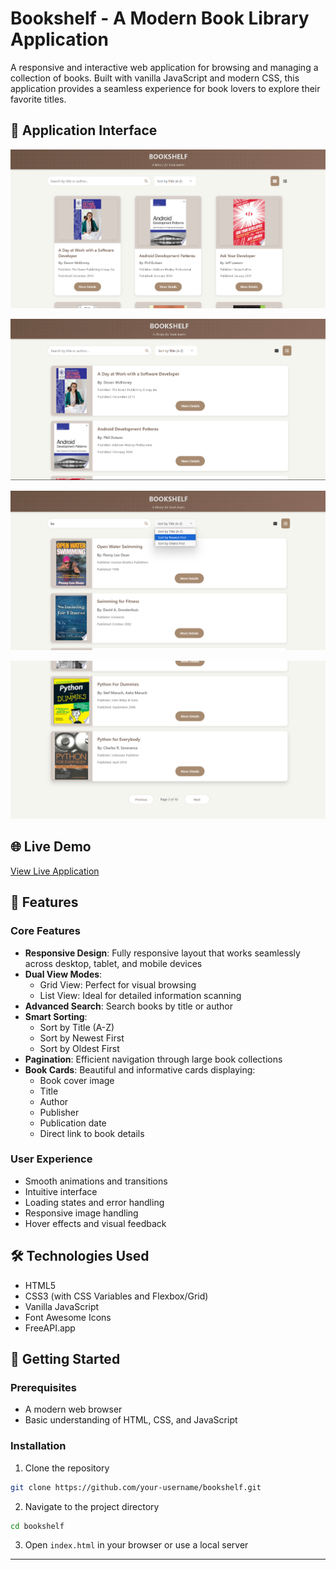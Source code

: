 # Bookshelf - A Modern Book Library Application

A responsive and interactive web application for browsing and managing a collection of books. Built with vanilla JavaScript and modern CSS, this application provides a seamless experience for book lovers to explore their favorite titles.

## 📱 Application Interface

![Bookshelf Application](./Assests/01.png)

![Bookshelf Application](./Assests/02.png)

![Bookshelf Application](./Assests/03.png)

![Bookshelf Application](./Assests/04.png)

## 🌐 Live Demo
[View Live Application](https://bookshelf-pi-five.vercel.app/)

## 🚀 Features

### Core Features
- **Responsive Design**: Fully responsive layout that works seamlessly across desktop, tablet, and mobile devices
- **Dual View Modes**: 
  - Grid View: Perfect for visual browsing
  - List View: Ideal for detailed information scanning
- **Advanced Search**: Search books by title or author
- **Smart Sorting**: 
  - Sort by Title (A-Z)
  - Sort by Newest First
  - Sort by Oldest First
- **Pagination**: Efficient navigation through large book collections
- **Book Cards**: Beautiful and informative cards displaying:
  - Book cover image
  - Title
  - Author
  - Publisher
  - Publication date
  - Direct link to book details

### User Experience
- Smooth animations and transitions
- Intuitive interface
- Loading states and error handling
- Responsive image handling
- Hover effects and visual feedback

## 🛠️ Technologies Used
- HTML5
- CSS3 (with CSS Variables and Flexbox/Grid)
- Vanilla JavaScript
- Font Awesome Icons
- FreeAPI.app

## 🚀 Getting Started

### Prerequisites
- A modern web browser
- Basic understanding of HTML, CSS, and JavaScript

### Installation

1. Clone the repository
```bash
git clone https://github.com/your-username/bookshelf.git
```

2. Navigate to the project directory
```bash
cd bookshelf
```

3. Open `index.html` in your browser or use a local server

---
